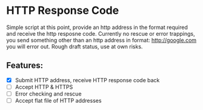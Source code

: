 # HTTP Response Code

Simple script at this point, provide an http address in the format required and receive the http resposne code. Currently no rescue or error trappings, you send something other than an http address in format: http://google.com you will error out. Rough draft status, use at own risks.

## Features:

- [x] Submit HTTP address, receive HTTP response code back
- [ ] Accept HTTP & HTTPS
- [ ] Error checking and rescue
- [ ] Accept flat file of HTTP addresses
